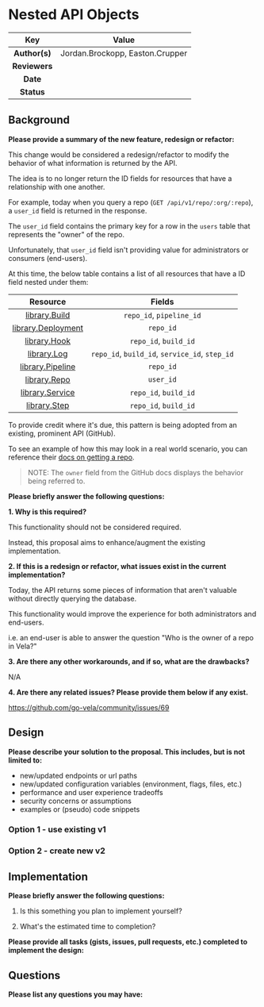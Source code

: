 # Nested API Objects

<!--
The name of this markdown file should:

1. Short and contain no more then 30 characters

2. Contain the date of submission in MM-DD format

3. Clearly state what the proposal is being submitted for
-->

| Key           | Value |
| :-----------: | :---: |
| **Author(s)** | Jordan.Brockopp, Easton.Crupper |
| **Reviewers** |       |
| **Date**      |       |
| **Status**    |       |

<!--
If you're already working with someone, please add them to the proper author/reviewer category.

If not, please leave the reviewer category empty and someone from the Vela team will assign it to themself.

Here is a brief explanation of the different proposal statuses:

1. Reviewed: The proposal is currently under review or has been reviewed.

2. Accepted: The proposal has been accepted and is ready for implementation.

3. In Progress: An accepted proposal is being implemented by actual work.

NOTE: The design is subject to change during this phase.

4. Cancelled: While or before implementation the proposal was cancelled.

NOTE: This can happen for a multitude of reasons.

5. Complete: This feature/change is implemented.
-->

## Background

<!--
This section is intended to describe the new feature, redesign or refactor.
-->

**Please provide a summary of the new feature, redesign or refactor:**

This change would be considered a redesign/refactor to modify the behavior of what information is returned by the API.

The idea is to no longer return the ID fields for resources that have a relationship with one another.

For example, today when you query a repo (`GET /api/v1/repo/:org/:repo`), a `user_id` field is returned in the response.

The `user_id` field contains the primary key for a row in the `users` table that represents the "owner" of the repo.

Unfortunately, that `user_id` field isn't providing value for administrators or consumers (end-users).

At this time, the below table contains a list of all resources that have a ID field nested under them:

| Resource           | Fields |
| :-----------: | :---: |
| [library.Build](https://github.com/go-vela/types/blob/master/library/build.go#L16-L51) | `repo_id`, `pipeline_id` |
| [library.Deployment](https://github.com/go-vela/types/blob/master/library/deployment.go#L13-L28) | `repo_id`       |
| [library.Hook](https://github.com/go-vela/types/blob/master/library/hook.go#L11-L29) | `repo_id`, `build_id` |
| [library.Log](https://github.com/go-vela/types/blob/master/library/log.go#L14-L25) | `repo_id`, `build_id`, `service_id`, `step_id` |
| [library.Pipeline](https://github.com/go-vela/types/blob/master/library/pipeline.go#L11-L31) | `repo_id` |
| [library.Repo](https://github.com/go-vela/types/blob/master/library/repo.go#L11-L38) | `user_id` |
| [library.Service](https://github.com/go-vela/types/blob/master/library/service.go#L16-L35) | `repo_id`, `build_id` |
| [library.Step](https://github.com/go-vela/types/blob/master/library/step.go#L16-L36) | `repo_id`, `build_id` |

To provide credit where it's due, this pattern is being adopted from an existing, prominent API (GitHub).

To see an example of how this may look in a real world scenario, you can reference their [docs on getting a repo](https://docs.github.com/en/rest/repos/repos#get-a-repository).

> NOTE: The `owner` field from the GitHub docs displays the behavior being referred to.

<!--
Provide your description here.
-->

**Please briefly answer the following questions:**

**1. Why is this required?**

<!-- Answer here -->

This functionality should not be considered required.

Instead, this proposal aims to enhance/augment the existing implementation.

**2. If this is a redesign or refactor, what issues exist in the current implementation?**

<!-- Answer here -->

Today, the API returns some pieces of information that aren't valuable without directly querying the database.

This functionality would improve the experience for both administrators and end-users.

i.e. an end-user is able to answer the question "Who is the owner of a repo in Vela?"

**3. Are there any other workarounds, and if so, what are the drawbacks?**

<!-- Answer here -->

N/A

**4. Are there any related issues? Please provide them below if any exist.**

<!-- Answer here -->

https://github.com/go-vela/community/issues/69

## Design

<!--
This section is intended to explain the solution design for the proposal.

NOTE: If there are no current plans for a solution, please leave this section blank.
-->

**Please describe your solution to the proposal. This includes, but is not limited to:**

* new/updated endpoints or url paths
* new/updated configuration variables (environment, flags, files, etc.)
* performance and user experience tradeoffs
* security concerns or assumptions
* examples or (pseudo) code snippets

<!-- Answer here -->

### Option 1 - use existing v1

### Option 2 - create new v2

## Implementation

<!--
This section is intended to explain how the solution will be implemented for the proposal.

NOTE: If there are no current plans for implementation, please leave this section blank.
-->

**Please briefly answer the following questions:**

1. Is this something you plan to implement yourself?

<!-- Answer here -->

2. What's the estimated time to completion?

<!-- Answer here -->

**Please provide all tasks (gists, issues, pull requests, etc.) completed to implement the design:**

<!-- Answer here -->

## Questions

**Please list any questions you may have:**

<!-- Answer here -->
